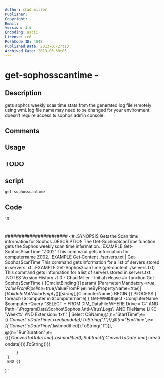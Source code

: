 ```yaml
---
Author: chad miller
Publisher: 
Copyright: 
Email: 
Version: 1.0
Encoding: ascii
License: cc0
PoshCode ID: 4048
Published Date: 2013-03-27t13
Archived Date: 2013-03-30t05
---
```


# get-sophosscantime - 

## Description

gets sophos weekly scan time stats from the generated log file remotely using wmi. log file name may need to be changed for your environment. doesn’t require access to sophos admin console.

## Comments



## Usage



## TODO



## script

`get-sophosscantime`

## Code

`#
 #
 #######################
 <#
 .SYNOPSIS
 Gets the Scan time information for Sophos
 .DESCRIPTION
 The Get-SophosScanTime function gets the Sophos weekly scan time information.
 .EXAMPLE
 Get-SophosScanTime "Z002"
 This command gets information for computername Z002.
 .EXAMPLE
 Get-Content ./servers.txt | Get-SophosScanTime
 This command gets information for a list of servers stored in servers.txt.
 .EXAMPLE
 Get-SophosScanTime (get-content ./servers.txt)
 This command gets information for a list of servers stored in servers.txt.
 .NOTES 
 Version History 
 v1.0   - Chad Miller - Initial release 
 #>
 function Get-SophosScanTime
 {
     [CmdletBinding()]
     param(
     [Parameter(Mandatory=$true,ValueFromPipeline=$true,ValueFromPipelineByPropertyName=$true)]
     [ValidateNotNullorEmpty()]
     [string[]]$ComputerName
     )
     BEGIN {}
     PROCESS {
         foreach ($computer in $computername) {
             Get-WMIObject  -ComputerName $computer -Query "SELECT * FROM CIM_DataFile WHERE Drive ='C:' AND Path='\\ProgramData\\Sophos\\Sophos Anti-Virus\\Logs\\' AND FileName LIKE 'Week%' AND Extension='txt'" | 
             Select CSName,@{n="StartTime";e={($_.ConvertToDateTime($_.creationdate)).ToString("f")}},@{n="EndTime";e={($_.ConvertToDateTime($_.lastmodified)).ToString("f")}},
             @{n="RunDuration";e={(($_.ConvertToDateTime($_.lastmodified)).Subtract(($_.ConvertToDateTime($_.creationdate)))).ToString()}}
             
         }
     }
     END {}
 }
`

